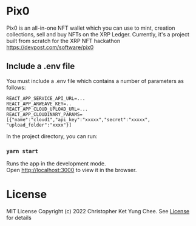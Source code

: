 # Pix0

Pix0 is an all-in-one NFT wallet which you can use to mint, creation collections, sell and buy NFTs on
the XRP Ledger. Currently, it's a project built from scratch for the XRP NFT hackathon https://devpost.com/software/pix0


## Include a .env file
You must include a .env file which contains a number of parameters as follows:

````
REACT_APP_SERVICE_API_URL=...
REACT_APP_ARWEAVE_KEY=..
REACT_APP_CLOUD_UPLOAD_URL=...
REACT_APP_CLOUDINARY_PARAMS=[{"name":"cloud1","api_key":"xxxxx","secret":"xxxxx", "upload_folder":"xxxx"}]
````

In the project directory, you can run:

### `yarn start`

Runs the app in the development mode.\
Open [http://localhost:3000](http://localhost:3000) to view it in the browser.

# License 
MIT License
Copyright (c) 2022 Christopher Ket Yung Chee. See [License](https://github.com/ketyung/pix0/blob/master/LICENSE.md) for details
